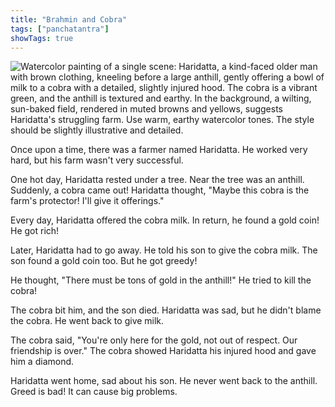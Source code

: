 ```yaml
---
title: "Brahmin and Cobra"
tags: ["panchatantra"]
showTags: true
---
```


![Watercolor painting of a single scene: Haridatta, a kind-faced older man with brown clothing, kneeling before a large anthill, gently offering a bowl of milk to a cobra with a detailed, slightly injured hood. The cobra is a vibrant green, and the anthill is textured and earthy. In the background, a wilting, sun-baked field, rendered in muted browns and yellows, suggests Haridatta's struggling farm. Use warm, earthy watercolor tones.  The style should be slightly illustrative and detailed.](/images/image_panchatantra-brahmin-and-cobra0.png)


Once upon a time, there was a farmer named Haridatta. He worked very hard, but his farm wasn't very successful.

One hot day, Haridatta rested under a tree.  Near the tree was an anthill.  Suddenly, a cobra came out! Haridatta thought, "Maybe this cobra is the farm's protector! I'll give it offerings."

Every day, Haridatta offered the cobra milk.  In return, he found a gold coin! He got rich!

Later, Haridatta had to go away. He told his son to give the cobra milk. The son found a gold coin too. But he got greedy!

He thought, "There must be tons of gold in the anthill!"  He tried to kill the cobra!

The cobra bit him, and the son died.  Haridatta was sad, but he didn't blame the cobra. He went back to give milk.

The cobra said, "You're only here for the gold, not out of respect. Our friendship is over." The cobra showed Haridatta his injured hood and gave him a diamond.

Haridatta went home, sad about his son. He never went back to the anthill.  Greed is bad! It can cause big problems.
